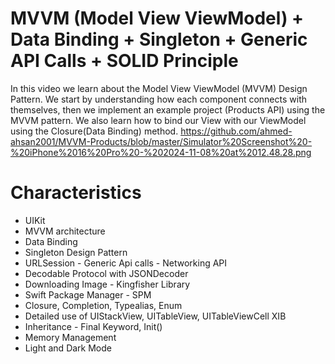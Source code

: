 # MVVM (Model View ViewModel) + Data Binding + Singleton + Generic API Calls + SOLID Principle
In this video we learn about the Model View ViewModel (MVVM) Design Pattern. We start by understanding how each component connects with themselves, then we implement an example project (Products API) using the MVVM pattern. We also learn how to bind our View with our ViewModel using the Closure(Data Binding) method.
https://github.com/ahmed-ahsan2001/MVVM-Products/blob/master/Simulator%20Screenshot%20-%20iPhone%2016%20Pro%20-%202024-11-08%20at%2012.48.28.png
# Characteristics
- UIKit
- MVVM architecture
- Data Binding
- Singleton Design Pattern
- URLSession - Generic Api calls - Networking API
- Decodable Protocol with JSONDecoder
- Downloading Image - Kingfisher Library
- Swift Package Manager - SPM
- Closure, Completion, Typealias, Enum
- Detailed use of UIStackView, UITableView, UITableViewCell XIB
- Inheritance - Final Keyword, Init()
- Memory Management
- Light and Dark Mode
